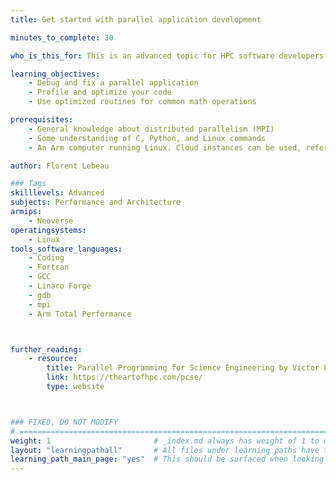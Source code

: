 ```yaml
---
title: Get started with parallel application development

minutes_to_complete: 30   

who_is_this_for: This is an advanced topic for HPC software developers writing MPI applications.

learning_objectives: 
    - Debug and fix a parallel application
    - Profile and optimize your code
    - Use optimized routines for common math operations

prerequisites:
    - General knowledge about distributed parallelism (MPI)
    - Some understanding of C, Python, and Linux commands
    - An Arm computer running Linux. Cloud instances can be used, refer to the list of [Arm cloud service providers](/learning-paths/servers-and-cloud-computing/csp/).

author: Florent Lebeau

### Tags
skilllevels: Advanced
subjects: Performance and Architecture
armips:
    - Neoverse
operatingsystems:
    - Linux
tools_software_languages:
    - Coding
    - Fortran
    - GCC
    - Linaro Forge
    - gdb
    - mpi
    - Arm Total Performance



further_reading:
    - resource:
        title: Parallel Programming for Science Engineering by Victor Eijkhout
        link: https://theartofhpc.com/pcse/
        type: website



### FIXED, DO NOT MODIFY
# ================================================================================
weight: 1                       # _index.md always has weight of 1 to order correctly
layout: "learningpathall"       # All files under learning paths have this same wrapper
learning_path_main_page: "yes"  # This should be surfaced when looking for related content. Only set for _index.md of learning path content.
---
```

